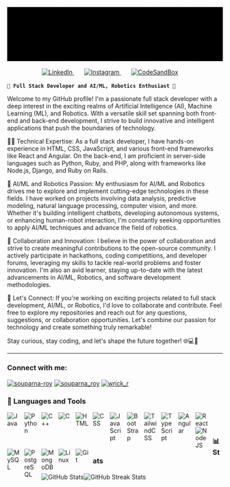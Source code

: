 <img src="https://github.com/souparna-roy/souparna-roy/blob/main/souparna-roy-github-intro.gif?raw=true" />

<p align="center">
<a href="https://www.linkedin.com/in/souparna-roy/" target="blank"><img width="32px" alt="LinkedIn" title="LinkedIn" src="https://cdn.jsdelivr.net/gh/devicons/devicon/icons/linkedin/linkedin-original.svg" /> </a>
&#8287;&#8287;&#8287;&#8287;&#8287;
<a href="https://instagram.com/wrick_r?igshid=ZDc4ODBmNjlmNQ==" target="blank"><img width="32px" alt="Instagram" title="Instagram" src="https://raw.githubusercontent.com/rahuldkjain/github-profile-readme-generator/master/src/images/icons/Social/instagram.svg" /> </a>
&#8287;&#8287;&#8287;&#8287;&#8287;
<a href="https://codesandbox.com/souparna_roy" target="blank"><img width="32px" alt="CodeSandBox" title="CodeSandBox" src="https://raw.githubusercontent.com/rahuldkjain/github-profile-readme-generator/master/src/images/icons/Social/codesandbox.svg" /></a>
&#8287;&#8287;&#8287;&#8287;&#8287;
</p>



**`🚀 Full Stack Developer and AI/ML, Robotics Enthusiast 🤖`**

Welcome to my GitHub profile! I'm a passionate full stack developer with a deep interest in the exciting realms of Artificial Intelligence (AI), Machine Learning (ML), and Robotics. With a versatile skill set spanning both front-end and back-end development, I strive to build innovative and intelligent applications that push the boundaries of technology.

👨‍💻 Technical Expertise:
As a full stack developer, I have hands-on experience in HTML, CSS, JavaScript, and various front-end frameworks like React and Angular. On the back-end, I am proficient in server-side languages such as Python, Ruby, and PHP, along with frameworks like Node.js, Django, and Ruby on Rails.

🤖 AI/ML and Robotics Passion:
My enthusiasm for AI/ML and Robotics drives me to explore and implement cutting-edge technologies in these fields. I have worked on projects involving data analysis, predictive modeling, natural language processing, computer vision, and more. Whether it's building intelligent chatbots, developing autonomous systems, or enhancing human-robot interaction, I'm constantly seeking opportunities to apply AI/ML techniques and advance the field of robotics.

🌟 Collaboration and Innovation:
I believe in the power of collaboration and strive to create meaningful contributions to the open-source community. I actively participate in hackathons, coding competitions, and developer forums, leveraging my skills to tackle real-world problems and foster innovation. I'm also an avid learner, staying up-to-date with the latest advancements in AI/ML, Robotics, and software development methodologies.

🎯 Let's Connect:
If you're working on exciting projects related to full stack development, AI/ML, or Robotics, I'd love to collaborate and contribute. Feel free to explore my repositories and reach out for any questions, suggestions, or collaboration opportunities. Let's combine our passion for technology and create something truly remarkable!

Stay curious, stay coding, and let's shape the future together! 🌐💻🚀

---
<h3 align="left">Connect with me:</h3>
<p align="left">
<a href="https://linkedin.com/in/souparna-roy" target="blank"><img align="center" src="https://raw.githubusercontent.com/rahuldkjain/github-profile-readme-generator/master/src/images/icons/Social/linked-in-alt.svg" alt="souparna-roy" height="30" width="40" /></a>
<a href="https://codesandbox.com/souparna_roy" target="blank"><img align="center" src="https://raw.githubusercontent.com/rahuldkjain/github-profile-readme-generator/master/src/images/icons/Social/codesandbox.svg" alt="souparna_roy" height="30" width="40" /></a>
<a href="https://instagram.com/wrick_r" target="blank"><img align="center" src="https://raw.githubusercontent.com/rahuldkjain/github-profile-readme-generator/master/src/images/icons/Social/instagram.svg" alt="wrick_r" height="30" width="40" /></a>
</p>



### 🧰 Languages and Tools

<img align="left" alt="Java" width="30px" style="padding-right:10px;" style="padding-bottom:10px;" src="https://cdn.jsdelivr.net/gh/devicons/devicon/icons/java/java-original.svg"/>
<img align="left" alt="Python" width="30px" style="padding-right:10px;" src="https://cdn.jsdelivr.net/gh/devicons/devicon/icons/python/python-plain.svg" />
<img align="left" alt="C++" width="30px" style="padding-right:10px;" src="https://cdn.jsdelivr.net/gh/devicons/devicon/icons/cplusplus/cplusplus-line.svg" />
<img align="left" alt="C" width="30px" style="padding-right:10px;" src="https://cdn.jsdelivr.net/gh/devicons/devicon/icons/c/c-original.svg" />
<img align="left" alt="HTML" width="30px" style="padding-right:10px;" src="https://cdn.jsdelivr.net/gh/devicons/devicon/icons/html5/html5-plain.svg" />
<img align="left" alt="CSS" width="30px" style="padding-right:10px;" src="https://cdn.jsdelivr.net/gh/devicons/devicon/icons/css3/css3-plain.svg" />
<img align="left" alt="JavaScript" width="30px" style="padding-right:10px;" src="https://cdn.jsdelivr.net/gh/devicons/devicon/icons/javascript/javascript-plain.svg" />
<img align="left" alt="BootStrap" width="30px" style="padding-right:10px;" src="https://cdn.jsdelivr.net/gh/devicons/devicon/icons/bootstrap/bootstrap-original.svg" />
<img align="left" alt="TailwindCSS" width="30px" style="padding-right:10px;" src="https://cdn.jsdelivr.net/gh/devicons/devicon/icons/tailwindcss/tailwindcss-plain.svg" />         
<img align="left" alt="TypeScript" width="30px" style="padding-right:10px;" src="https://cdn.jsdelivr.net/gh/devicons/devicon/icons/typescript/typescript-plain.svg" />
<img align="left" alt="Angular" width="30px" style="padding-right:10px;" src="https://cdn.jsdelivr.net/gh/devicons/devicon/icons/angularjs/angularjs-plain.svg" />
<img align="left" alt="React" width="30px" style="padding-right:10px;" src="https://cdn.jsdelivr.net/gh/devicons/devicon/icons/react/react-original.svg" />
<img align="left" alt="NodeJS" width="30px" style="padding-right:10px;" src="https://cdn.jsdelivr.net/gh/devicons/devicon/icons/nodejs/nodejs-original.svg" />
<img align="left" alt="MySQL" width="30px" style="padding-right:10px;" src="https://cdn.jsdelivr.net/gh/devicons/devicon/icons/mysql/mysql-original.svg" />
<img align="left" alt="PostgreSQL" width="30px" style="padding-right:10px;" src="https://cdn.jsdelivr.net/gh/devicons/devicon/icons/postgresql/postgresql-original.svg" />
<img align="left" alt="MongoDB" width="30px" style="padding-right:10px;" src="https://cdn.jsdelivr.net/gh/devicons/devicon/icons/mongodb/mongodb-original.svg" />
<img align="left" alt="Linux" width="30px" style="padding-right:10px;" src="https://cdn.jsdelivr.net/gh/devicons/devicon/icons/linux/linux-original.svg" />
<img align="left" alt="Git" width="30px" style="padding-right:10px;" src="https://cdn.jsdelivr.net/gh/devicons/devicon/icons/git/git-original.svg" />
<br />

#

### 📊 Stats

<img align="center" alt="GitHub Stats" src="https://github-readme-stats.vercel.app/api?username=souparna-roy&show_icons=true&theme=gruvbox" /><img align="center" alt="GitHub Streak Stats" src="https://github-readme-streak-stats.herokuapp.com/?user=souparna-roy&theme=gruvbox" alt="souparna-roy" />
